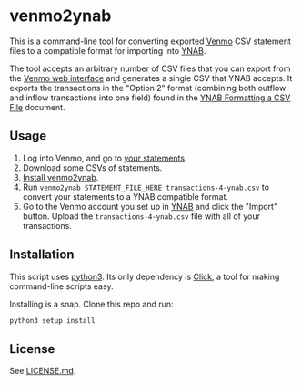 # venmo2ynab

This is a command-line tool for converting exported [Venmo](https://venmo.com) CSV statement files to a compatible format for importing into [YNAB](https://youneedabudget.com).

The tool accepts an arbitrary number of CSV files that you can export from the [Venmo web interface](https://venmo.com/account/statement) and generates a single CSV that YNAB accepts. It exports the transactions in the "Option 2" format (combining both outflow and inflow transactions into one field) found in the [YNAB Formatting a CSV File](https://docs.youneedabudget.com/article/921-formatting-csv-file) document.

## Usage

1. Log into Venmo, and go to [your statements](https://venmo.com/account/statement).
2. Download some CSVs of statements.
3. [Install venmo2ynab](#installation).
4. Run `venmo2ynab STATEMENT_FILE_HERE transactions-4-ynab.csv` to convert your statements to a YNAB compatible format.
5. Go to the Venmo account you set up in [YNAB](https://youneedabudget.com) and click the "Import" button. Upload the `transactions-4-ynab.csv` file with all of your transactions.

## Installation

This script uses [python3](https://python.org). Its only dependency is [Click](https://click.palletsprojects.com/en/8.0.x/), a tool for making command-line scripts easy.

Installing is a snap. Clone this repo and run:

```python
python3 setup install
```

## License

See [LICENSE.md](LICENSE).
